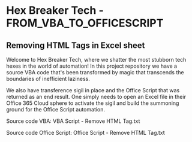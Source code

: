 # Hex Breaker Tech - FROM_VBA_TO_OFFICESCRIPT
## Removing HTML Tags in Excel sheet

Welcome to Hex Breaker Tech, where we shatter the most stubborn tech hexes in the world of automation! 
In this project repository we have a source VBA code that's been transformed by magic that transcends the boundaries of inefficient laziness. 

We also have transference sigil in place and the Office Script that was returned as an end result.
One simply needs to open an Excel file in their Office 365 Cloud sphere to activate the sigil and build the summoning ground for the Office Script automation.

Source code VBA: 
VBA Script - Remove HTML Tag.txt

Source code Office Script: 
Office Script - Remove HTML Tag.txt
